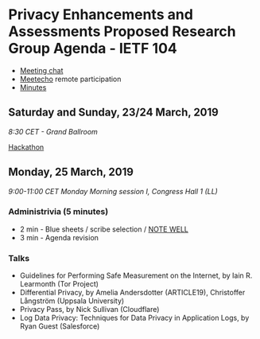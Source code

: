 # Privacy Enhancements and Assessments Proposed Research Group Agenda - IETF 104

* [Meeting chat](xmpp:pearg@jabber.ietf.org?join)
* [Meetecho](http://www.meetecho.com/ietf104/pearg) remote participation
* [Minutes](http://etherpad.tools.ietf.org:9000/p/notes-ietf-104-pearg)

## Saturday and Sunday, 23/24 March, 2019

*8:30 CET - Grand Ballroom*

[Hackathon](https://trac.ietf.org/trac/ietf/meeting/wiki/104hackathon)

## Monday, 25 March, 2019

*9:00-11:00 CET Monday Morning session I, Congress Hall 1 (LL)*

### Administrivia (5 minutes)

* 2 min - Blue sheets / scribe selection / [NOTE WELL](https://www.ietf.org/about/note-well.html)
* 3 min - Agenda revision

### Talks

* Guidelines for Performing Safe Measurement on the Internet, by Iain R. Learmonth (Tor Project)
* Differential Privacy, by Amelia Andersdotter (ARTICLE19), Christoffer Långström (Uppsala University)
* Privacy Pass, by Nick Sullivan (Cloudflare)
* Log Data Privacy: Techniques for Data Privacy in Application Logs, by Ryan Guest (Salesforce)

